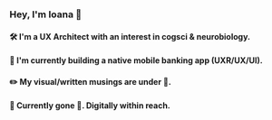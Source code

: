 ### Hey, I'm Ioana :green_heart:

#### :hammer_and_wrench: I'm a UX Architect with an interest in cogsci & neurobiology.

#### :iphone: I'm currently building a native mobile banking app (UXR/UX/UI). 

#### :pencil2: My visual/written musings are under :construction:. 

#### :compass: Currently gone :climbing:. Digitally within reach.


<!--
**idre07/idre07** is a ✨ _special_ ✨ repository because its `README.md` (this file) appears on your GitHub profile.

Here are some ideas to get you started:

- 🔭 I’m currently working on ...
- 🌱 I’m currently learning ...
- 👯 I’m looking to collaborate on ...
- 🤔 I’m looking for help with ...
- 💬 Ask me about ...
- 📫 How to reach me: ...
- 😄 Pronouns: ...
- ⚡ Fun fact: ...
-->


